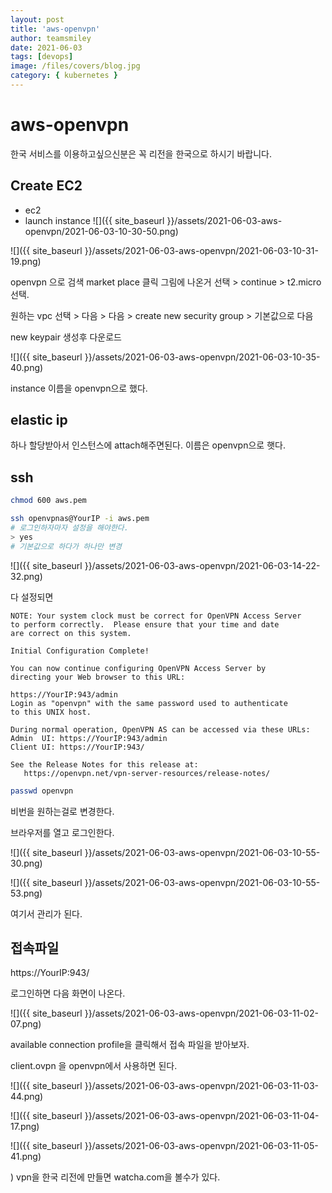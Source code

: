 ```yaml
---
layout: post
title: 'aws-openvpn'
author: teamsmiley
date: 2021-06-03
tags: [devops]
image: /files/covers/blog.jpg
category: { kubernetes }
---
```


# aws-openvpn

한국 서비스를 이용하고싶으신분은 꼭 리전을 한국으로 하시기 바랍니다.

## Create EC2

- ec2
- launch instance
  ![]({{ site_baseurl }}/assets/2021-06-03-aws-openvpn/2021-06-03-10-30-50.png)

![]({{ site_baseurl }}/assets/2021-06-03-aws-openvpn/2021-06-03-10-31-19.png)

openvpn 으로 검색 market place 클릭 그림에 나온거 선택 > continue > t2.micro 선택.

원하는 vpc 선택 > 다음 > 다음 > create new security group > 기본값으로 다음

new keypair 생성후 다운로드

![]({{ site_baseurl }}/assets/2021-06-03-aws-openvpn/2021-06-03-10-35-40.png)

instance 이름을 openvpn으로 했다.

## elastic ip

하나 할당받아서 인스턴스에 attach해주면된다. 이름은 openvpn으로 햇다.

## ssh

```bash
chmod 600 aws.pem

ssh openvpnas@YourIP -i aws.pem
# 로그인하자마자 설정을 해야한다.
> yes
# 기본값으로 하다가 하나만 변경
```

![]({{ site_baseurl }}/assets/2021-06-03-aws-openvpn/2021-06-03-14-22-32.png)

다 설정되면

```text
NOTE: Your system clock must be correct for OpenVPN Access Server
to perform correctly.  Please ensure that your time and date
are correct on this system.

Initial Configuration Complete!

You can now continue configuring OpenVPN Access Server by
directing your Web browser to this URL:

https://YourIP:943/admin
Login as "openvpn" with the same password used to authenticate
to this UNIX host.

During normal operation, OpenVPN AS can be accessed via these URLs:
Admin  UI: https://YourIP:943/admin
Client UI: https://YourIP:943/

See the Release Notes for this release at:
   https://openvpn.net/vpn-server-resources/release-notes/
```

```bash
passwd openvpn
```

비번을 원하는걸로 변경한다.

브라우저를 열고 로그인한다.

![]({{ site_baseurl }}/assets/2021-06-03-aws-openvpn/2021-06-03-10-55-30.png)

![]({{ site_baseurl }}/assets/2021-06-03-aws-openvpn/2021-06-03-10-55-53.png)

여기서 관리가 된다.

## 접속파일

https://YourIP:943/

로그인하면 다음 화면이 나온다.

![]({{ site_baseurl }}/assets/2021-06-03-aws-openvpn/2021-06-03-11-02-07.png)

available connection profile을 클릭해서 접속 파일을 받아보자.

client.ovpn 을 openvpn에서 사용하면 된다.

![]({{ site_baseurl }}/assets/2021-06-03-aws-openvpn/2021-06-03-11-03-44.png)

![]({{ site_baseurl }}/assets/2021-06-03-aws-openvpn/2021-06-03-11-04-17.png)

![]({{ site_baseurl }}/assets/2021-06-03-aws-openvpn/2021-06-03-11-05-41.png)

)
vpn을 한국 리전에 만들면 watcha.com을 볼수가 있다.
